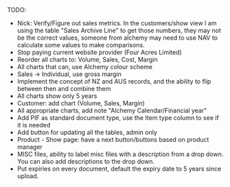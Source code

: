 TODO:
- Nick: Verify/Figure out sales metrics. In the customers/show view I am
  using the table "Sales Archive Line" to get those numbers, they may not
be the correct values, someone from alchemy may need to use NAV to
calculate some values to make comparisons.
- Stop paying current website provider (Four Acres Limited)
- Reorder all charts to: Volume, Sales, Cost, Margin
- All charts that can, use Alchemy colour scheme
- Sales -> Individual, use gross margin
- Implement the concept of NZ and AUS records, and the ability to flip between then and combine them
- All charts show only 5 years
- Customer: add chart (Volume, Sales, Margin)
- All appropriate charts, add note "Alchemy Calendar/Financial year"
- Add PIF as standard document type, use the Item type column to see if it is needed
- Add button for updating all the tables, admin only
- Product - Show page: have a next button/buttons based on product manager
- MISC files, ability to label misc files with a description from a drop down. You can also add descriptions to the drop down.
- Put expiries on every document, default the expiry date to 5 years since upload.
